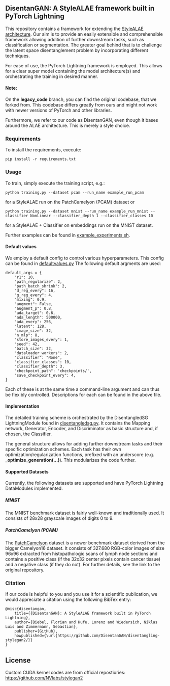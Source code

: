 ## DisentanGAN: A StyleALAE framework built in PyTorch Lightning

This repository contains a framework for extending the [StyleALAE architecture](https://openaccess.thecvf.com/content_CVPR_2020/html/Pidhorskyi_Adversarial_Latent_Autoencoders_CVPR_2020_paper.html).
Our aim is to provide an easily extensible and comprehensible framework allowing addition of further downstream tasks, such as classification or segmentation.
The greater goal behind that is to challenge the latent space disentanglement problem by incorporating different techniques.

For ease of use, the PyTorch Lightning framework is employed.
This allows for a clear super model containing the model architecture(s) and orchestrating the training in desired manner.

#### Note:

On the **legacy_code** branch, you can find the original codebase, that we forked from.
This codebase differs greatly from ours and might not work with newer versions of PyTorch and other libraries.

Furthermore, we refer to our code as DisentanGAN, even though it bases around the ALAE architecture.
This is merely a style choice.

### Requirements

To install the requirements, execute:

    pip install -r requirements.txt

### Usage

To train, simply execute the training script, e.g.:
    
    python training.py --dataset pcam --run_name example_run_pcam

for a StyleALAE run on the PatchCamelyon (PCAM) dataset or
    
    python training.py --dataset mnist --run_name example_run_mnist --classifier NonLinear --classifier_depth 1 --classifier_classes 10

for a StyleALAE + Classifier on embeddings run on the MNIST dataset.

Further examples can be found in [example_experiments.sh](https://github.com/DisentanGAN/disentangling-stylegan2/blob/master/example_experiments.sh).

#### Default values

We employ a default config to control various hyperparameters.
This config can be found in [defaultvalues.py](https://github.com/DisentanGAN/disentangling-stylegan2/blob/master/defaultvalues.py)
The following default argments are used:

```
default_args = {
    "r1": 10,
    "path_regularize": 2,
    "path_batch_shrink": 2,
    "d_reg_every": 16,
    "g_reg_every": 4,
    "mixing": 0.9,
    "augment": False,
    "augment_p": 0.8,
    "ada_target": 0.6,
    "ada_length": 500000,
    "ada_every": 256,
    "latent": 128,
    "image_size": 32,
    "n_mlp": 8,
    "store_images_every": 1,
    "seed": 42,
    "batch_size": 32,
    "dataloader_workers": 2,
    "classifier": "None",
    "classifier_classes": 10,
    "classifier_depth": 3,
    "checkpoint_path": 'checkpoints/',
    "save_checkpoint_every": 4,
}
```

Each of these is at the same time a command-line argument and can thus be flexibly controlled.
Descriptions for each can be found in the above file.

#### Implementation

The detailed training scheme is orchestrated by the DisentangledSG LightningModule found in [disentangledsg.py](https://github.com/DisentanGAN/disentangling-stylegan2/blob/master/disentangledsg.py).
It contains the Mapping network, Generator, Encoder, and Discriminator as basic structure and, if chosen, the Classifier.

The general structure allows for adding further downstream tasks and their specific optimization schemes.
Each task has their own optimization/regularization functions, prefixed with an underscore (e.g. **_optimize_generation(...)**).
This modularizes the code further.

#### Supported Datasets

Currently, the following datasets are supported and have PyTorch Lightning DataModules implemented.

##### MNIST

The MNIST benchmark dataset is fairly well-known and traditionally used. It consists of 28x28 grayscale images of digits 0 to 9.

##### PatchCamelyon (PCAM)

The [PatchCamelyon](https://github.com/basveeling/pcam) dataset is a newer benchmark dataset derived from the bigger Camelyon16 dataset.
It consists of 327.680 RGB-color images of size 96x96 extracted from histopathologic scans of lymph node sections and contains a positive class (if the 32x32 center pixels contain cancer tissue) and a negative class (if they do not).
For further details, see the link to the original repository.

### Citation

If our code is helpful to you and you use it for a scientific publication, we would appreciate a citation using the following BibTex entry:

```
@misc{disentangan,
    title={{DisentanGAN}: A StyleALAE framework built in PyTorch Lightning},
    author={Biebel, Florian and Hufe, Lorenz and Wiedersich, Niklas Luis and Zimmermann, Sebastian},
    publisher={GitHub},
    howpublished={\url{https://github.com/DisentanGAN/disentangling-stylegan2/}}
}
```

## License

Custom CUDA kernel codes are from official repostiories: https://github.com/NVlabs/stylegan2


